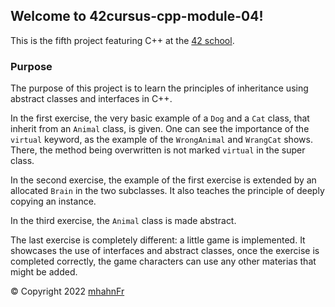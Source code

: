 ## Welcome to 42cursus-cpp-module-04!
This is the fifth project featuring C++ at the [42 school].

### Purpose
The purpose of this project is to learn the principles of inheritance using abstract classes and interfaces in C++.

In the first exercise, the very basic example of a ``Dog`` and a ``Cat`` class, that inherit from an ``Animal`` class,
is given. One can see the importance of the ``virtual`` keyword, as the example of the ``WrongAnimal`` and ``WrangCat``
shows. There, the method being overwritten is not marked ``virtual`` in the super class.

In the second exercise, the example of the first exercise is extended by an allocated ``Brain`` in the two subclasses.
It also teaches the principle of deeply copying an instance.

In the third exercise, the ``Animal`` class is made abstract.

The last exercise is completely different: a little game is implemented. It showcases the use of interfaces and abstract
classes, once the exercise is completed correctly, the game characters can use any other materias that might be added.

© Copyright 2022 [mhahnFr](https://www.github.com/mhahnFr)

[42 school]: https://www.42heilbronn.de/learncoderepeat